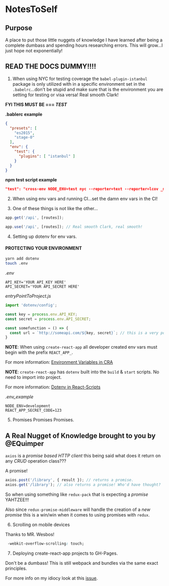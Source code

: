 # NotesToSelf

## Purpose

A place to put those little nuggets of knowledge I have learned after being a complete dumbass and spending hours researching errors. This will grow...I just hope not exponentially!

## READ THE DOCS DUMMY!!!!

1) When using NYC for testing coverage the `babel-plugin-istanbul` package is only utilized with in a specific environment set in the `.babelrc`...don't be stupid and make sure that is the environment you are setting for testing or visa versa! Real smooth Clark!

**FYI THIS MUST BE === _TEST_**

**.bablerc example**
```json
{
  "presets": [
    "es2015",
    "stage-0"
  ],
  "env": { 
    "test": {
      "plugins": [ "istanbul" ]
    }
  }
}
```
**npm test script example**
```json
"test": "cross-env NODE_ENV=test nyc --reporter=text --reporter=lcov _mocha",
```

2) When using env vars and running CI...set the damn env vars in the CI!

3) One of these things is not like the other...

```javascript
app.get('/api', [routes]);

app.use('/api', [routes]); // Real smooth Clark, real smooth!
```

4) Setting up dotenv for env vars.

#### PROTECTING YOUR ENVIRONMENT
```bash
yarn add dotenv
touch .env
```
_.env_
```plaintext
API_KEY='YOUR API_KEY HERE'
API_SECRET='YOUR API_SECRET HERE'
```
_entryPointToProject.js_
```javascript
import 'dotenv/config';

const key = process.env.API_KEY;
const secret = process.env.API_SECRET;

const somefunction = () => {
  const url = `http://someapi.com/${key, secret}`; // this is a very poor example, but you get the idea.
}
```

**NOTE**: When using `create-react-app` all developer created env vars must begin with the prefix `REACT_APP_`.

For more information: [Environment Variables in CRA](https://github.com/facebookincubator/create-react-app/blob/master/packages/react-scripts/template/README.md#adding-custom-environment-variables)

**NOTE**: `create-react-app` has `dotenv` built into the `build` & `start` scripts. No need to import into project.

For more information: [Dotenv in React-Scripts](https://github.com/facebookincubator/create-react-app/blob/v0.8.5/packages/react-scripts/scripts/build.js#L19)

_.env_example_
```paintext
NODE_ENV=development
REACT_APP_SECRET_CODE=123
```

5) Promises Promises Promises.

## A Real Nugget of Knowledge brought to you by @EQuimper

`axios` is a _promise based HTTP client_ this being said what does it return on any _CRUD_ operation class???

A promise!

```javascript
axios.post('/library', { result }); // returns a promise.
axios.get('/library'); // also returns a promise! Who'd have thought?
```

So when using something like `redux-pack` that is expecting a _promise_ YAHTZEE!!!

Also since `redux-promise-middleware` will handle the creation of a _new promise_ this is a win/win when it comes to using promises with `redux`.

6) Scrolling on mobile devices

Thanks to MR. Wesbos!

```css
 -webkit-overflow-scrolling: touch;
```

7) Deploying create-react-app projects to GH-Pages.

Don't be a dumbass! This is still webpack and bundles via the same exact principles.

For more info on my idiocy look at this [issue](https://github.com/facebookincubator/create-react-app/issues/1479).
